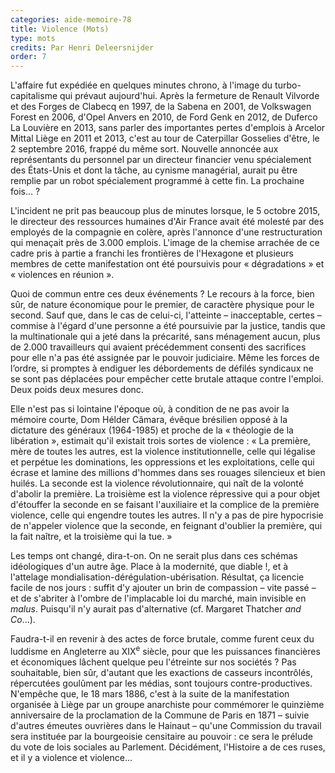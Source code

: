 ```yaml
---
categories: aide-memoire-78
title: Violence (Mots)
type: mots
credits: Par Henri Deleersnijder
order: 7
---
```

L'affaire fut expédiée en quelques minutes chrono, à l'image du turbo-capitalisme qui prévaut aujourd'hui. Après la fermeture de Renault Vilvorde et des Forges de Clabecq en 1997, de la Sabena en 2001, de Volkswagen Forest en 2006, d'Opel Anvers en 2010, de Ford Genk en 2012, de Duferco La Louvière en 2013, sans parler des importantes pertes d'emplois à Arcelor Mittal Liège en 2011 et 2013, c'est au tour de Caterpillar Gosselies d'être, le 2 septembre 2016, frappé du même sort. Nouvelle annoncée aux représentants du personnel par un directeur financier venu spécialement des États-Unis et dont la tâche, au cynisme managérial, aurait pu être remplie par un robot spécialement programmé à cette fin. La prochaine fois... ?



L'incident ne prit pas beaucoup plus de minutes lorsque, le 5 octobre 2015, le directeur des ressources humaines d'Air France avait été molesté par des employés de la compagnie en colère, après l'annonce d'une restructuration qui menaçait près de 3.000 emplois. L'image de la chemise arrachée de ce cadre pris à partie a franchi les frontières de l'Hexagone et plusieurs membres de cette manifestation ont été poursuivis pour «  dégradations » et « violences en réunion ».



Quoi de commun entre ces deux événements ? Le recours à la force, bien sûr, de nature économique pour le premier, de caractère physique pour le second. Sauf que, dans le cas de celui-ci, l'atteinte – inacceptable, certes – commise à l'égard d'une personne a été poursuivie par la justice, tandis que la multinationale qui a jeté dans la précarité, sans ménagement aucun, plus de 2.000 travailleurs qui avaient précédemment consenti des sacrifices pour elle n'a pas été assignée par le pouvoir judiciaire. Même les forces de l’ordre, si promptes à endiguer les débordements de défilés syndicaux ne se sont pas déplacées pour empêcher cette brutale attaque contre l'emploi. Deux poids deux mesures donc.



Elle n'est pas si lointaine l'époque où, à condition de ne pas avoir la mémoire courte, Dom Hélder Câmara, évêque brésilien opposé à la dictature des généraux (1964-1985) et proche de la « théologie de la libération », estimait qu'il existait trois sortes de violence : « La première, mère de toutes les autres, est la violence institutionnelle, celle qui légalise et perpétue les dominations, les oppressions et les exploitations, celle qui écrase et lamine des millions d'hommes dans ses rouages silencieux et bien huilés. La seconde est la violence révolutionnaire, qui naît de la volonté d'abolir la première. La troisième est la violence répressive qui a pour objet d'étouffer la seconde en se faisant l'auxiliaire et la complice de la première violence, celle qui engendre toutes les autres. Il n'y a pas de pire hypocrisie de n'appeler violence que la seconde, en feignant d'oublier la première, qui la fait naître, et la troisième qui la tue. »



Les temps ont changé, dira-t-on. On ne serait plus dans ces schémas idéologiques d'un autre âge. Place à la modernité, que diable !, et à l'attelage mondialisation-dérégulation-ubérisation. Résultat, ça licencie facile de nos jours : suffit d'y ajouter un brin de compassion – vite passé – et de s'abriter à l'ombre de l'implacable loi du marché, main invisible en _malus_. Puisqu'il n'y aurait pas d'alternative (cf. Margaret Thatcher _and Co_...).



Faudra-t-il en revenir à des actes de force brutale, comme furent ceux du luddisme en Angleterre au XIX<sup>e</sup> siècle, pour que les puissances financières et économiques lâchent quelque peu l'étreinte sur nos sociétés ? Pas souhaitable, bien sûr, d'autant que les exactions de casseurs incontrôlés, répercutées goulûment par les médias, sont toujours contre-productives. N'empêche que, le 18 mars 1886, c'est à la suite de la manifestation organisée à Liège par un groupe anarchiste pour commémorer le quinzième anniversaire de la proclamation de la Commune de Paris en 1871 – suivie d'autres émeutes ouvrières dans le Hainaut – qu'une Commission du travail sera instituée par la bourgeoisie censitaire au pouvoir : ce sera le prélude du vote de lois sociales au Parlement. Décidément, l'Histoire a de ces ruses, et il y a violence et violence...
